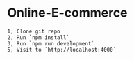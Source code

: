 # Online-E-commerce

    1, Clone git repo
    2, Run `npm install`
    3, Run `npm run development`
    5, Visit to `http://localhost:4000`
